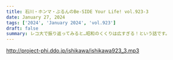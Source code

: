```yaml
---
title: 石川・ホンマ・ぶるんのBe-SIDE Your Life! vol.923-3
date: January 27, 2024
tags: ['2024', 'January 2024', 'vol.923']
draft: false
summary: レコ大で振り返ってみると…昭和のくくりは広すぎる！という話です。
---
```


http://project-phi.ddo.jp/ishikawa/ishikawa923_3.mp3